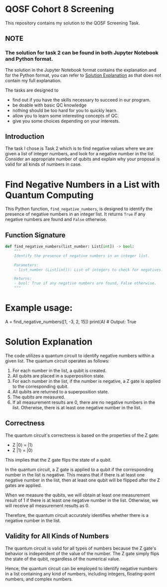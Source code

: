 # QOSF Cohort 8 Screening

This repository contains my solution to the QOSF Screening Task. 

## NOTE
### The solution for task 2 can be found in both Jupyter Notebook and Python format. 
The solution in the Jupyter Notebook format contains the explanation and for the Python format, you can refer to [Solution Explanation](#solution) as that does not contain my full explanation.

The tasks are designed to
- find out if you have the skills necessary to succeed in our program.
- be doable with basic QC knowledge
- nothing should be too hard for you to quickly learn. 
- allow you to learn some interesting concepts of QC. 
- give you some choices depending on your interests.

## Introduction
The task I chose is Task 2 which is to find negative values where we are given a list of integer numbers, and look for a negative number in the list. Consider an appropriate number of qubits and explain why your proposal is valid for all kinds of numbers in case.

# Find Negative Numbers in a List with Quantum Computing

This Python function, `find_negative_numbers`, is designed to identify the presence of negative numbers in an integer list. It returns `True` if any negative numbers are found and `False` otherwise.

## Function Signature

```python
def find_negative_numbers(list_number: List[int]) -> bool:
    """
    Identify the presence of negative numbers in an integer list.
    
    Parameters:
    - list_number (List[int]): List of integers to check for negatives.

    Returns:
    - bool: True if any negative numbers are found, False otherwise.
    """

```

# Example usage:
A = find_negative_numbers([1, -3, 2, 15])
print(A)  # Output: True

<a name="solution"></a>
# Solution Explanation

The code utilizes a quantum circuit to identify negative numbers within a given list. The quantum circuit operates as follows:

1. For each number in the list, a qubit is created.
2. All qubits are placed in a superposition state.
3. For each number in the list, if the number is negative, a Z gate is applied to the corresponding qubit.
4. All qubits are returned to a superposition state.
5. The qubits are measured.
6. If all measurement results are 0, there are no negative numbers in the list. Otherwise, there is at least one negative number in the list.

## Correctness

The quantum circuit's correctness is based on the properties of the Z gate:

- Z |0⟩ = |1⟩
- Z |1⟩ = |0⟩

This implies that the Z gate flips the state of a qubit.

In the quantum circuit, a Z gate is applied to a qubit if the corresponding number in the list is negative. This means that if there is at least one negative number in the list, then at least one qubit will be flipped after the Z gates are applied.

When we measure the qubits, we will obtain at least one measurement result of 1 if there is at least one negative number in the list. Otherwise, we will receive all measurement results as 0.

Therefore, the quantum circuit accurately identifies whether there is a negative number in the list.

## Validity for All Kinds of Numbers

The quantum circuit is valid for all types of numbers because the Z gate's behavior is independent of the value of the number. The Z gate simply flips the state of the qubit, regardless of the numerical value.

Hence, the quantum circuit can be employed to identify negative numbers in a list containing any kind of numbers, including integers, floating-point numbers, and complex numbers.

